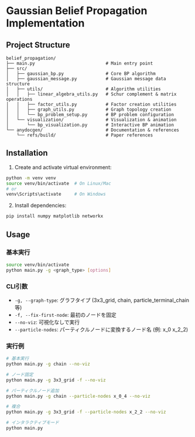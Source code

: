 # Gaussian Belief Propagation Implementation

## Project Structure

```
belief_propagation/
├── main.py                           # Main entry point
├── src/
│   ├── gaussian_bp.py                # Core BP algorithm
│   ├── gaussian_message.py           # Gaussian message data structure
│   ├── utils/                        # Algorithm utilities
│   │   ├── linear_algebra_utils.py   # Schur complement & matrix operations
│   │   ├── factor_utils.py           # Factor creation utilities
│   │   ├── graph_utils.py            # Graph topology creation
│   │   └── bp_problem_setup.py       # BP problem configuration
│   └── visualization/                # Visualization & animation
│       └── bp_visualization.py       # Interactive BP animation
└── anydocgen/                        # Documentation & references
    └── refs/build/                   # Paper references
```

## Installation

1. Create and activate virtual environment:
```bash
python -m venv venv
source venv/bin/activate  # On Linux/Mac
# or
venv\Scripts\activate     # On Windows
```

2. Install dependencies:
```bash
pip install numpy matplotlib networkx
```

## Usage

### 基本実行
```bash
source venv/bin/activate
python main.py -g <graph_type> [options]
```

### CLI引数
- `-g, --graph-type`: グラフタイプ (3x3_grid, chain, particle_terminal_chain等)
- `-f, --fix-first-node`: 最初のノードを固定
- `--no-viz`: 可視化なしで実行
- `--particle-nodes`: パーティクルノードに変換するノード名 (例: x_0 x_2_2)

### 実行例
```bash
# 基本実行
python main.py -g chain --no-viz

# ノード固定
python main.py -g 3x3_grid -f --no-viz

# パーティクルノード追加
python main.py -g chain --particle-nodes x_0_4 --no-viz

# 複合
python main.py -g 3x3_grid -f --particle-nodes x_2_2 --no-viz

# インタラクティブモード
python main.py
```